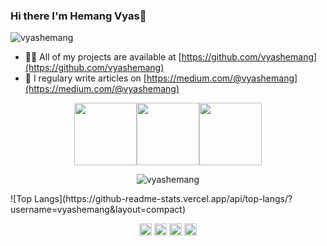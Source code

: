 ### Hi there I'm Hemang Vyas👋
<p align="left"> <img src="https://komarev.com/ghpvc/?username=vyashemang" alt="vyashemang" /> </p>

<!--
**vyashemang/vyashemang** is a ✨ _special_ ✨ repository because its `README.md` (this file) appears on your GitHub profile.

Here are some ideas to get you started:

- 🔭 I’m currently working on ...
- 🌱 I’m currently learning ...
- 👯 I’m looking to collaborate on ...
- 🤔 I’m looking for help with ...
- 💬 Ask me about ...
- 📫 How to reach me: ...
- 😄 Pronouns: ...
- ⚡ Fun fact: ...
-->

- 👨‍💻 All of my projects are available at [https://github.com/vyashemang](https://github.com/vyashemang)
- 📝 I regulary write articles on [https://medium.com/@vyashemang](https://medium.com/@vyashemang)

<p align="center"><img src="https://i.giphy.com/media/LMt9638dO8dftAjtco/200.webp" width="100"><img src="https://i.giphy.com/media/KzJkzjggfGN5Py6nkT/200.webp" width="100"><img src="https://i.giphy.com/media/IdyAQJVN2kVPNUrojM/200.webp" width="100"></p>

<p align="center"> <img src="https://github-readme-stats.vercel.app/api?username=vyashemang&show_icons=true" alt="vyashemang" /> </p>![Top Langs](https://github-readme-stats.vercel.app/api/top-langs/?username=vyashemang&layout=compact)

<p align="center"> 
<a href="https://twitter.com/vyashemang99" target="blank"><img align="center" src="https://cdn.jsdelivr.net/npm/simple-icons@3.0.1/icons/twitter.svg" alt="vyashemang99" height="20" width="20" /></a>
<a href="https://www.linkedin.com/in/vyashemang/" target="blank"><img align="center" src="https://cdn.jsdelivr.net/npm/simple-icons@3.0.1/icons/linkedin.svg" alt="vyashemang" height="20" width="20" /></a>
<a href="https://stackoverflow.com/users/7798117/hemang-vyas" target="blank"><img align="center" src="https://cdn.jsdelivr.net/npm/simple-icons@3.0.1/icons/stackoverflow.svg" alt="hemang-vyas" height="20" width="20" /></a>
<a href="https://instagram.com/vyashemang99" target="blank"><img align="center" src="https://cdn.jsdelivr.net/npm/simple-icons@3.0.1/icons/instagram.svg" alt="vyashemang99" height="20" width="20" /></a>
</p>

